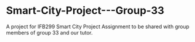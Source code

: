 # Smart-City-Project---Group-33
A project for IFB299 Smart City Project Assignment to be shared with group members of group 33 and our tutor.
